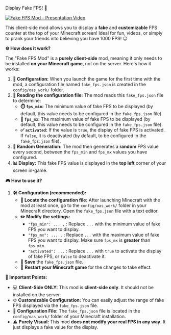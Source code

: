 Display Fake FPS! 🚀

[![Fake FPS Mod - Presentation Video](https://img.youtube.com/vi/v3cF6aD5YN4/0.jpg)](https://www.youtube.com/watch?v=v3cF6aD5YN4)

This client-side mod allows you to display a **fake** and **customizable** FPS counter at the top of your Minecraft screen! Ideal for fun, videos, or simply to prank your friends into believing you have 1000 FPS! 😉

**⚙️ How does it work?**

The "Fake FPS Mod" is a **purely client-side** mod, meaning it only needs to be installed **on your Minecraft game**, not on the server. Here's how it works:

1. **📝 Configuration:** When you launch the game for the first time with the mod, a configuration file named `fake_fps.json` is created in the `config/oas_work/` folder.
2. **📖 Reading the configuration file:** The mod reads this `fake_fps.json` file to determine:
    * **⏱️ `fps_min`:** The minimum value of fake FPS to be displayed (by default, this value needs to be configured in the `fake_fps.json` file).
    * **🚀 `fps_mx`:** The maximum value of fake FPS to be displayed (by default, this value needs to be configured in the `fake_fps.json` file).
    * **✅ `activated`:** If the value is `true`, the display of fake FPS is activated. If `false`, it is deactivated (by default, to be configured in the `fake_fps.json` file).
3. **🎲 Random Generation:** The mod then generates a **random** FPS value every second, between the `fps_min` and `fps_mx` values you have configured.
4. **📊 Display:** This fake FPS value is displayed in the **top left** corner of your screen in-game.

**🎮 How to use it?**

1. **🛠️ Configuration (recommended):**
    * **📂 Locate the configuration file:** After launching Minecraft with the mod at least once, go to the `config/oas_work/` folder in your Minecraft directory. Open the `fake_fps.json` file with a text editor.
    * **✏️ Modify the settings:**
        * `"fps_min": ... ,`  : Replace `...` with the minimum value of fake FPS you want to display.
        * `"fps_mx": ... ,`  : Replace `...` with the maximum value of fake FPS you want to display. Make sure `fps_mx` is **greater** than `fps_min`.
        * `"activated": ...` :  Replace `...` with `true` to activate the display of fake FPS, or `false` to deactivate it.
    * **💾 Save** the `fake_fps.json` file.
    * 🔄 **Restart your Minecraft game** for the changes to take effect.

**📌 Important Points:**

* 💻 **Client-Side ONLY:** This mod is **client-side only**. It should not be installed on the server.
* ⚙️ **Customizable Configuration:** You can easily adjust the range of fake FPS displayed via the `fake_fps.json` file.
* 📍 **Configuration File:** The `fake_fps.json` file is located in the `config/oas_work/` folder of your Minecraft installation.
* ⚠️ **Purely Visual:** This mod **does not modify your real FPS in any way**. It just displays a fake value for the display.
